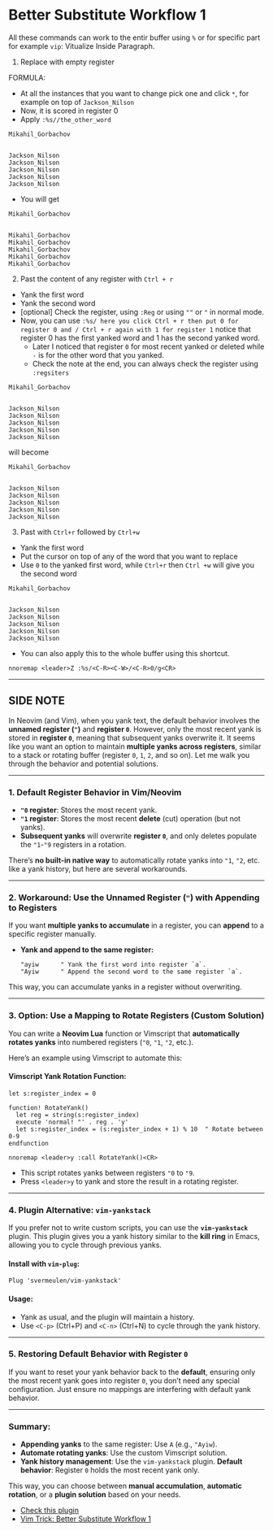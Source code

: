 # Better Substitute Workflow 1

All these commands can work to the entir buffer using `%` or for specific part
for example `vip`: Vitualize Inside Paragraph.

1. Replace with empty register

FORMULA:

- At all the instances that you want to change pick one and click `*`, for example on top of `Jackson_Nilson`
- Now, it is scored in register 0
- Apply `:%s//the_other_word`

```
Mikahil_Gorbachov


Jackson_Nilson
Jackson_Nilson
Jackson_Nilson
Jackson_Nilson
Jackson_Nilson

```

- You will get

```
Mikahil_Gorbachov


Mikahil_Gorbachov
Mikahil_Gorbachov
Mikahil_Gorbachov
Mikahil_Gorbachov
Mikahil_Gorbachov
```

2. Past the content of any register with `Ctrl + r`

- Yank the first word
- Yank the second word
- [optional] Check the register, using `:Reg` or using `""` or `"` in normal mode.
- Now, you can use `:%s/ here you click Ctrl + r then put 0 for register 0 and
/ Ctrl + r again with 1 for register 1` notice that register 0 has the first
  yanked word and 1 has the second yanked word.
  - Later I noticed that register `0` for most recent yanked or deleted while
    `-` is for the other word that you yanked.
  - Check the note at the end, you can always check the register using
    `:regsiters`

```
Mikahil_Gorbachov


Jackson_Nilson
Jackson_Nilson
Jackson_Nilson
Jackson_Nilson
Jackson_Nilson

```

will become

```
Mikahil_Gorbachov


Jackson_Nilson
Jackson_Nilson
Jackson_Nilson
Jackson_Nilson
Jackson_Nilson

```

3. Past with `Ctrl+r` followed by `Ctrl+w`

- Yank the first word
- Put the cursor on top of any of the word that you want to replace
- Use `0` to the yanked first word, while `Ctrl+r` then `Ctrl +w` will give you the second word

```
Mikahil_Gorbachov


Jackson_Nilson
Jackson_Nilson
Jackson_Nilson
Jackson_Nilson
Jackson_Nilson

```

- You can also apply this to the whole buffer using this shortcut.

```vim
nnoremap <leader>Z :%s/<C-R><C-W>/<C-R>0/g<CR>
```

---

## SIDE NOTE

In Neovim (and Vim), when you yank text, the default behavior involves the
**unnamed register (`"`)** and **register `0`**. However, only the most recent
yank is stored in **register `0`**, meaning that subsequent yanks overwrite it.
It seems like you want an option to maintain **multiple yanks across
registers**, similar to a stack or rotating buffer (register `0`, `1`, `2`, and
so on). Let me walk you through the behavior and potential solutions.

---

### **1. Default Register Behavior in Vim/Neovim**

- **`"0` register**: Stores the most recent yank.
- **`"1` register**: Stores the most recent **delete** (cut) operation (but not yanks).
- **Subsequent yanks** will overwrite **register `0`**, and only deletes populate the `"1`-`"9` registers in a rotation.

There’s **no built-in native way** to automatically rotate yanks into `"1`,
`"2`, etc. like a yank history, but here are several workarounds.

---

### **2. Workaround: Use the Unnamed Register (`"`) with Appending to Registers**

If you want **multiple yanks to accumulate** in a register, you can **append**
to a specific register manually.

- **Yank and append to the same register:**
  ```vim
  "ayiw      " Yank the first word into register `a`.
  "Ayiw      " Append the second word to the same register `a`.
  ```

This way, you can accumulate yanks in a register without overwriting.

---

### **3. Option: Use a Mapping to Rotate Registers (Custom Solution)**

You can write a **Neovim Lua** function or Vimscript that **automatically
rotates yanks** into numbered registers (`"0`, `"1`, `"2`, etc.).

Here’s an example using Vimscript to automate this:

#### Vimscript Yank Rotation Function:

```vim
let s:register_index = 0

function! RotateYank()
  let reg = string(s:register_index)
  execute 'normal! "' . reg . 'y'
  let s:register_index = (s:register_index + 1) % 10  " Rotate between 0-9
endfunction

nnoremap <leader>y :call RotateYank()<CR>
```

- This script rotates yanks between registers `"0` to `"9`.
- Press `<leader>y` to yank and store the result in a rotating register.

---

### **4. Plugin Alternative: `vim-yankstack`**

If you prefer not to write custom scripts, you can use the **`vim-yankstack`**
plugin. This plugin gives you a yank history similar to the **kill ring** in
Emacs, allowing you to cycle through previous yanks.

#### Install with `vim-plug`:

```vim
Plug 'svermeulen/vim-yankstack'
```

#### Usage:

- Yank as usual, and the plugin will maintain a history.
- Use `<C-p>` (Ctrl+P) and `<C-n>` (Ctrl+N) to cycle through the yank history.

---

### **5. Restoring Default Behavior with Register `0`**

If you want to reset your yank behavior back to the **default**, ensuring only
the most recent yank goes into register `0`, you don’t need any special
configuration. Just ensure no mappings are interfering with default yank
behavior.

---

### **Summary:**

- **Appending yanks** to the same register: Use `A` (e.g., `"Ayiw`).
- **Automate rotating yanks**: Use the custom Vimscript solution.
- **Yank history management**: Use the `vim-yankstack` plugin.
  **Default behavior**: Register `0` holds the most recent yank only.

This way, you can choose between **manual accumulation**, **automatic rotation**, or a **plugin solution** based on your needs.

- [Check this plugin](https://github.com/gbprod/yanky.nvim)
- [Vim Trick: Better Substitute Workflow 1 ](https://www.youtube.com/watch?v=k_PBlhH-DKk&list=PLOe6AggsTaVsdFEX7_U9k4YDyMMNb--zx&index=3&ab_channel=YukiUthman)

